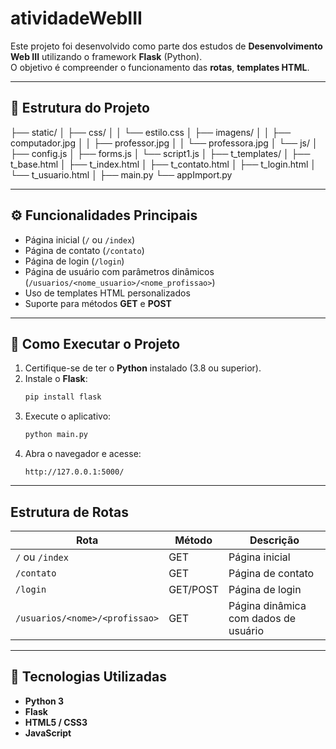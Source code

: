 # atividadeWebIII

Este projeto foi desenvolvido como parte dos estudos de **Desenvolvimento Web III** utilizando o framework **Flask** (Python).  
O objetivo é compreender o funcionamento das **rotas**, **templates HTML**.

---

## 📁 Estrutura do Projeto


├── static/
│   ├── css/
│   │   └── estilo.css
│   ├── imagens/
│   │   ├── computador.jpg
│   │   ├── professor.jpg
│   │   └── professora.jpg
│   └── js/
│       ├── config.js
│       ├── forms.js
│       └── script1.js
│
├── t_templates/
│   ├── t_base.html
│   ├── t_index.html
│   ├── t_contato.html
│   ├── t_login.html
│   └── t_usuario.html
│
├── main.py
└── appImport.py


---

## ⚙️ Funcionalidades Principais

- Página inicial (`/` ou `/index`)
- Página de contato (`/contato`)
- Página de login (`/login`)
- Página de usuário com parâmetros dinâmicos (`/usuarios/<nome_usuario>/<nome_profissao>`)
- Uso de templates HTML personalizados
- Suporte para métodos **GET** e **POST**

---

## 🚀 Como Executar o Projeto

1. Certifique-se de ter o **Python** instalado (3.8 ou superior).  
2. Instale o **Flask**:
   ```bash
   pip install flask
   ```
3. Execute o aplicativo:
   ```bash
   python main.py
   ```
4. Abra o navegador e acesse:
   ```
   http://127.0.0.1:5000/
   ```

---

##  Estrutura de Rotas

| Rota | Método | Descrição |
|------|---------|-----------|
| `/` ou `/index` | GET | Página inicial |
| `/contato` | GET | Página de contato |
| `/login` | GET/POST | Página de login |
| `/usuarios/<nome>/<profissao>` | GET | Página dinâmica com dados de usuário |

---

## 🧩 Tecnologias Utilizadas

- **Python 3**
- **Flask**
- **HTML5 / CSS3**
- **JavaScript**
